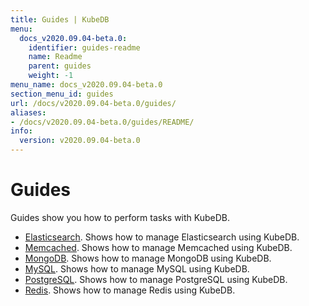 ```yaml
---
title: Guides | KubeDB
menu:
  docs_v2020.09.04-beta.0:
    identifier: guides-readme
    name: Readme
    parent: guides
    weight: -1
menu_name: docs_v2020.09.04-beta.0
section_menu_id: guides
url: /docs/v2020.09.04-beta.0/guides/
aliases:
- /docs/v2020.09.04-beta.0/guides/README/
info:
  version: v2020.09.04-beta.0
---
```


# Guides

Guides show you how to perform tasks with KubeDB.

- [Elasticsearch](/docs/v2020.09.04-beta.0/guides/elasticsearch/README). Shows how to manage Elasticsearch using KubeDB.
- [Memcached](/docs/v2020.09.04-beta.0/guides/memcached/README). Shows how to manage Memcached using KubeDB.
- [MongoDB](/docs/v2020.09.04-beta.0/guides/mongodb/README). Shows how to manage MongoDB using KubeDB.
- [MySQL](/docs/v2020.09.04-beta.0/guides/mysql/README). Shows how to manage MySQL using KubeDB.
- [PostgreSQL](/docs/v2020.09.04-beta.0/guides/postgres/README). Shows how to manage PostgreSQL using KubeDB.
- [Redis](/docs/v2020.09.04-beta.0/guides/redis/README). Shows how to manage Redis using KubeDB.
